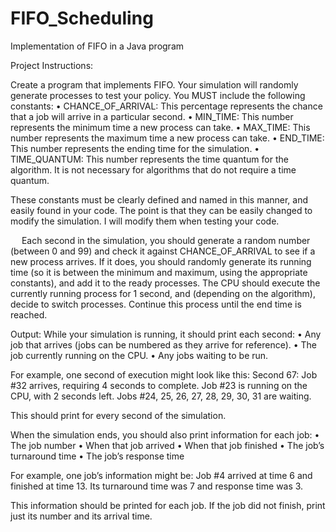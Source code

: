 # FIFO_Scheduling
Implementation of FIFO in a Java program

Project Instructions:

Create a program that implements FIFO. Your simulation will randomly generate processes to test your policy. You MUST include the following constants:
•	CHANCE_OF_ARRIVAL: This percentage represents the chance that a job will arrive in a particular second.
•	MIN_TIME: This number represents the minimum time a new process can take.
•	MAX_TIME: This number represents the maximum time a new process can take.
•	END_TIME: This number represents the ending time for the simulation.
•	TIME_QUANTUM: This number represents the time quantum for the algorithm. It is not necessary for algorithms that do not require a time quantum.

These constants must be clearly defined and named in this manner, and easily found in your code. The point is that they can be easily changed to modify the simulation. I will modify them when testing your code.

 
Each second in the simulation, you should generate a random number (between 0 and 99) and check it against CHANCE_OF_ARRIVAL to see if a new process arrives. If it does, you should randomly generate its running time (so it is between the minimum and maximum, using the appropriate constants), and add it to the ready processes. The CPU should execute the currently running process for 1 second, and (depending on the algorithm), decide to switch processes. Continue this process until the end time is reached.


Output:
While your simulation is running, it should print each second:
•	Any job that arrives (jobs can be numbered as they arrive for reference).
•	The job currently running on the CPU.
•	Any jobs waiting to be run.

For example, one second of execution might look like this:
Second 67:
Job #32 arrives, requiring 4 seconds to complete.
Job #23 is running on the CPU, with 2 seconds left.
Jobs #24, 25, 26, 27, 28, 29, 30, 31 are waiting.

This should print for every second of the simulation.

When the simulation ends, you should also print information for each job:
•	The job number
•	When that job arrived
•	When that job finished
•	The job’s turnaround time
•	The job’s response time

For example, one job’s information might be:
Job #4 arrived at time 6 and finished at time 13.
Its turnaround time was 7 and response time was 3.

This information should be printed for each job. If the job did not finish, print just its number and its arrival time.

